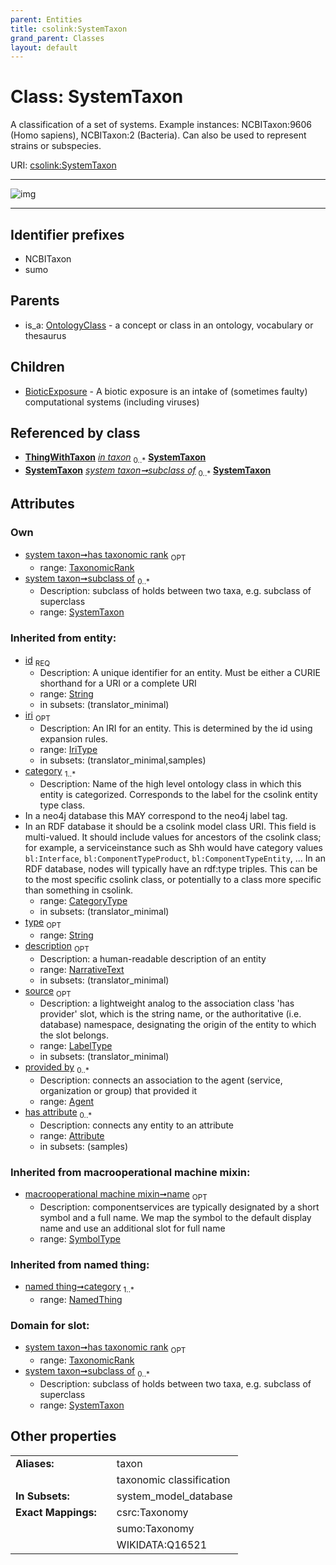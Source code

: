 ```yaml
---
parent: Entities
title: csolink:SystemTaxon
grand_parent: Classes
layout: default
---
```


# Class: SystemTaxon


A classification of a set of systems. Example instances: NCBITaxon:9606 (Homo sapiens), NCBITaxon:2 (Bacteria). Can also be used to represent strains or subspecies.

URI: [csolink:SystemTaxon](https://w3id.org/csolink/vocab/SystemTaxon)


---

![img](http://yuml.me/diagram/nofunky;dir:TB/class/[ThingWithTaxon],[TaxonomicRank],[SystemTaxon]%3Csubclass%20of%200..%2A-%20[SystemTaxon%7Cid(i):string;iri(i):iri_type%20%3F;type(i):string%20%3F;name(i):label_type%20%3F;description(i):narrative_text%20%3F;source(i):label_type%20%3F],[TaxonomicRank]%3Chas%20taxonomic%20rank%200..1-%20[SystemTaxon],[ThingWithTaxon]-%20in%20taxon%200..%2A%3E[SystemTaxon],[SystemTaxon]%5E-[BioticExposure],[OntologyClass]%5E-[SystemTaxon],[OntologyClass],[NamedThing],[BioticExposure],[Attribute],[Agent])

---


## Identifier prefixes

 * NCBITaxon
 * sumo

## Parents

 *  is_a: [OntologyClass](OntologyClass.md) - a concept or class in an ontology, vocabulary or thesaurus

## Children

 * [BioticExposure](BioticExposure.md) - A biotic exposure is an intake of (sometimes faulty) computational systems (including viruses)

## Referenced by class

 *  **[ThingWithTaxon](ThingWithTaxon.md)** *[in taxon](in_taxon.md)*  <sub>0..*</sub>  **[SystemTaxon](SystemTaxon.md)**
 *  **[SystemTaxon](SystemTaxon.md)** *[system taxon➞subclass of](system_taxon_subclass_of.md)*  <sub>0..*</sub>  **[SystemTaxon](SystemTaxon.md)**

## Attributes


### Own

 * [system taxon➞has taxonomic rank](system_taxon_has_taxonomic_rank.md)  <sub>OPT</sub>
    * range: [TaxonomicRank](TaxonomicRank.md)
 * [system taxon➞subclass of](system_taxon_subclass_of.md)  <sub>0..*</sub>
    * Description: subclass of holds between two taxa, e.g. subclass of superclass
    * range: [SystemTaxon](SystemTaxon.md)

### Inherited from entity:

 * [id](id.md)  <sub>REQ</sub>
    * Description: A unique identifier for an entity. Must be either a CURIE shorthand for a URI or a complete URI
    * range: [String](types/String.md)
    * in subsets: (translator_minimal)
 * [iri](iri.md)  <sub>OPT</sub>
    * Description: An IRI for an entity. This is determined by the id using expansion rules.
    * range: [IriType](types/IriType.md)
    * in subsets: (translator_minimal,samples)
 * [category](category.md)  <sub>1..*</sub>
    * Description: Name of the high level ontology class in which this entity is categorized. Corresponds to the label for the csolink entity type class.
 * In a neo4j database this MAY correspond to the neo4j label tag.
 * In an RDF database it should be a csolink model class URI.
This field is multi-valued. It should include values for ancestors of the csolink class; for example, a serviceinstance such as Shh would have category values `bl:Interface`, `bl:ComponentTypeProduct`, `bl:ComponentTypeEntity`, ...
In an RDF database, nodes will typically have an rdf:type triples. This can be to the most specific csolink class, or potentially to a class more specific than something in csolink.
    * range: [CategoryType](types/CategoryType.md)
    * in subsets: (translator_minimal)
 * [type](type.md)  <sub>OPT</sub>
    * range: [String](types/String.md)
 * [description](description.md)  <sub>OPT</sub>
    * Description: a human-readable description of an entity
    * range: [NarrativeText](types/NarrativeText.md)
    * in subsets: (translator_minimal)
 * [source](source.md)  <sub>OPT</sub>
    * Description: a lightweight analog to the association class 'has provider' slot, which is the string name, or the authoritative (i.e. database) namespace, designating the origin of the entity to which the slot belongs.
    * range: [LabelType](types/LabelType.md)
    * in subsets: (translator_minimal)
 * [provided by](provided_by.md)  <sub>0..*</sub>
    * Description: connects an association to the agent (service, organization or group) that provided it
    * range: [Agent](Agent.md)
 * [has attribute](has_attribute.md)  <sub>0..*</sub>
    * Description: connects any entity to an attribute
    * range: [Attribute](Attribute.md)
    * in subsets: (samples)

### Inherited from macrooperational machine mixin:

 * [macrooperational machine mixin➞name](macrooperational_machine_mixin_name.md)  <sub>OPT</sub>
    * Description: componentservices are typically designated by a short symbol and a full name. We map the symbol to the default display name and use an additional slot for full name
    * range: [SymbolType](types/SymbolType.md)

### Inherited from named thing:

 * [named thing➞category](named_thing_category.md)  <sub>1..*</sub>
    * range: [NamedThing](NamedThing.md)

### Domain for slot:

 * [system taxon➞has taxonomic rank](system_taxon_has_taxonomic_rank.md)  <sub>OPT</sub>
    * range: [TaxonomicRank](TaxonomicRank.md)
 * [system taxon➞subclass of](system_taxon_subclass_of.md)  <sub>0..*</sub>
    * Description: subclass of holds between two taxa, e.g. subclass of superclass
    * range: [SystemTaxon](SystemTaxon.md)

## Other properties

|  |  |  |
| --- | --- | --- |
| **Aliases:** | | taxon |
|  | | taxonomic classification |
| **In Subsets:** | | system_model_database |
| **Exact Mappings:** | | csrc:Taxonomy |
|  | | sumo:Taxonomy |
|  | | WIKIDATA:Q16521 |

